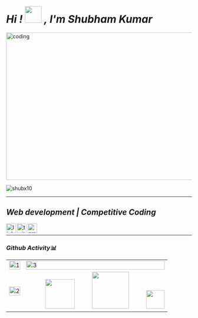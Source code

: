 # <i>Hi ! <img src="https://c.tenor.com/QG65z_UQSCgAAAAi/jorrparivar-digital-pratik.gif" width="45"> , I'm Shubham Kumar</i>

<img alt="coding" src="https://64.media.tumblr.com/2d0af9c90d1b1107313cc20bda01548a/tumblr_outwxnanpp1u79o2lo1_1280.gifv" width="1500" height="400">

<p align="left"><img src="https://komarev.com/ghpvc/?username=shubx10&label=Visitors&color=0e75b6&style=flat" alt="shubx10" /></p>
<hr>

## <i>Web development | Competitive Coding</i>

<a href="https://linkedin.com/in/shubham-kumar-017352226" target="_blank">
  <img align="left" width="26px" src="https://cdn-icons.flaticon.com/png/512/3536/premium/3536505.png?token=exp=1657020776~hmac=32fe66bde10fa02ea03cff09f46f6808" alt="linkedin"  />
</a>

<a href="https://twitter.com/shubhamedx" target="_blank">
  <img align="left" width="26px" src="https://cdn-icons-png.flaticon.com/512/733/733579.png" alt="twitter" />
</a>

 <a href="mailto:shubhamedx26@gmail.com" target="_blank">
  <img align="left" width="26px" src="https://cdn-icons-png.flaticon.com/512/5968/5968534.png" alt="gmail" />
</a>
<br>
<hr>


### <i>Github Activity📊</i>
<table>
  <tr>
    <td><img src="https://github-readme-stats.vercel.app/api?username=shubx10&theme=tokyonight&show_icons=true"  display=block width=100% height=auto  alt="1" ></td>
    <td><img src="https://github-readme-streak-stats.herokuapp.com/?user=shubx10&theme=tokyonight"  display=block width=100% height=auto alt="3" ></td>
   </tr> 
   <tr>
     <td><img src="https://github-readme-stats.vercel.app/api/top-langs/?username=shubx10&theme=tokyonight&layout=compact&hide=Jupyter%20Notebook"  display=block           width=100% height=auto  alt="2" ></td>
     <td>&nbsp;&nbsp;&nbsp;&nbsp;&nbsp;&nbsp;&nbsp;&nbsp;&nbsp;&nbsp;&nbsp;&nbsp;<img src="https://c.tenor.com/SOVMSXmWB1kAAAAi/tony-star-jumping.gif" width="80">&nbsp;&nbsp;&nbsp;&nbsp;&nbsp;&nbsp;&nbsp;&nbsp;&nbsp;&nbsp;&nbsp;<img src="https://c.tenor.com/muTtyh3hW3MAAAAi/rabbit-dance.gif" width="100">&nbsp;&nbsp;&nbsp;&nbsp;&nbsp;&nbsp;&nbsp;&nbsp;&nbsp;&nbsp;&nbsp;<img src="https://c.tenor.com/XSbD902n1fwAAAAi/rennen-fast.gif" width="50"></td>
  </tr>
</table>
<!--<hr>

### <i>Productivity Stats📈</i>
<table>
  <tr>
    <td><img src="https://github-profile-summary-cards.vercel.app/api/cards/profile-details?username=Shubx10&theme=tokyonight"  display=block width=100% height=auto  alt="graph" ></td>
   </tr> 
   <tr>
      <td><img src="https://activity-graph.herokuapp.com/graph?username=Shubx10&bg_color=1a1b27&color=be90f2&line=638fda&point=35aea1&area=true"  display=block width=100% height=auto alt="stat_graph" ></td>
  </tr>
</table>-->



